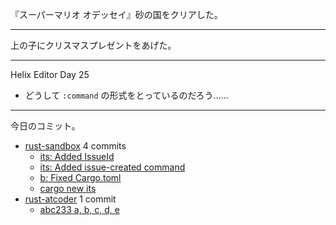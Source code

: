 『スーパーマリオ オデッセイ』砂の国をクリアした。

---

上の子にクリスマスプレゼントをあげた。

---

Helix Editor Day 25

- どうして `:command` の形式をとっているのだろう……

---

今日のコミット。

- [rust-sandbox](https://github.com/bouzuya/rust-sandbox) 4 commits
  - [its: Added IssueId](https://github.com/bouzuya/rust-sandbox/commit/22893f78e87728fe50d9e6fbfb0ac61a700739d0)
  - [its: Added issue-created command](https://github.com/bouzuya/rust-sandbox/commit/81cbb7e083e8950daa9d2e6c0918e36524ec7fbb)
  - [b: Fixed Cargo.toml](https://github.com/bouzuya/rust-sandbox/commit/af589f89987bb410d704a40b45f06d73d181c131)
  - [cargo new its](https://github.com/bouzuya/rust-sandbox/commit/0d537b807c4a431b540380206587ffca723b1c6b)
- [rust-atcoder](https://github.com/bouzuya/rust-atcoder) 1 commit
  - [abc233 a, b, c, d, e](https://github.com/bouzuya/rust-atcoder/commit/ece831aa504ef3542e100dbb00eac97c99d235ac)
